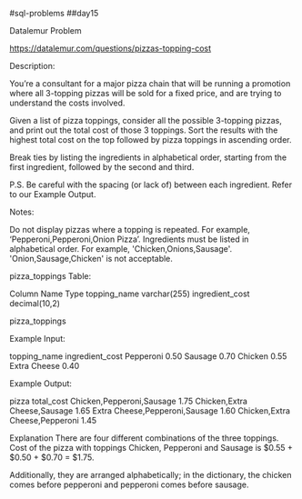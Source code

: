 #sql-problems
##day15

Datalemur Problem

https://datalemur.com/questions/pizzas-topping-cost

Description:

You’re a consultant for a major pizza chain that will be running a promotion where all 3-topping pizzas will be sold for a fixed price, and are trying to understand the costs involved.

Given a list of pizza toppings, consider all the possible 3-topping pizzas, and print out the total cost of those 3 toppings. Sort the results with the highest total cost on the top followed by pizza toppings in ascending order.

Break ties by listing the ingredients in alphabetical order, starting from the first ingredient, followed by the second and third.

P.S. Be careful with the spacing (or lack of) between each ingredient. Refer to our Example Output.

Notes:

Do not display pizzas where a topping is repeated. For example, ‘Pepperoni,Pepperoni,Onion Pizza’.
Ingredients must be listed in alphabetical order. For example, 'Chicken,Onions,Sausage'. 'Onion,Sausage,Chicken' is not acceptable.

pizza_toppings Table:

Column Name	Type
topping_name	varchar(255)
ingredient_cost	decimal(10,2)

pizza_toppings 

Example Input:

topping_name	ingredient_cost
Pepperoni	0.50
Sausage	0.70
Chicken	0.55
Extra Cheese	0.40

Example Output:

pizza	total_cost
Chicken,Pepperoni,Sausage	1.75
Chicken,Extra Cheese,Sausage	1.65
Extra Cheese,Pepperoni,Sausage	1.60
Chicken,Extra Cheese,Pepperoni	1.45

Explanation
There are four different combinations of the three toppings. Cost of the pizza with toppings Chicken, Pepperoni and Sausage is $0.55 + $0.50 + $0.70 = $1.75.

Additionally, they are arranged alphabetically; in the dictionary, the chicken comes before pepperoni and pepperoni comes before sausage.